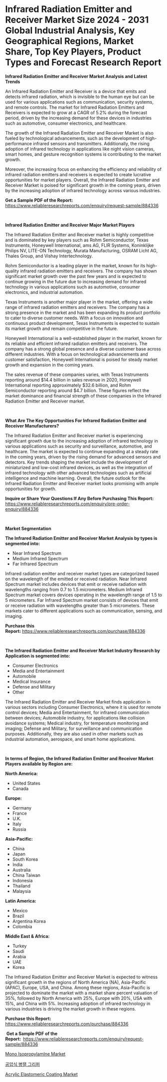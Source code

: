 <p><h1>Infrared Radiation Emitter and Receiver Market Size 2024 - 2031 Global Industrial Analysis, Key Geographical Regions, Market Share, Top Key Players, Product Types and Forecast Research Report</h1></p><p><strong>Infrared Radiation Emitter and Receiver Market Analysis and Latest Trends</strong></p>
<p><p>An Infrared Radiation Emitter and Receiver is a device that emits and detects infrared radiation, which is invisible to the human eye but can be used for various applications such as communication, security systems, and remote controls. The market for Infrared Radiation Emitters and Receivers is expected to grow at a CAGR of 5.2% during the forecast period, driven by the increasing demand for these devices in industries such as automotive, consumer electronics, and healthcare.</p><p>The growth of the Infrared Radiation Emitter and Receiver Market is also fueled by technological advancements, such as the development of high-performance infrared sensors and transmitters. Additionally, the rising adoption of infrared technology in applications like night vision cameras, smart homes, and gesture recognition systems is contributing to the market growth.</p><p>Moreover, the increasing focus on enhancing the efficiency and reliability of infrared radiation emitters and receivers is expected to create lucrative opportunities for market players. Overall, the Infrared Radiation Emitter and Receiver Market is poised for significant growth in the coming years, driven by the increasing adoption of infrared technology across various industries.</p></p>
<p><strong>Get a Sample PDF of the Report:&nbsp;</strong> <a href="https://www.reliableresearchreports.com/enquiry/request-sample/884336">https://www.reliableresearchreports.com/enquiry/request-sample/884336</a></p>
<p>&nbsp;</p>
<p><strong>Infrared Radiation Emitter and Receiver Major Market Players</strong></p>
<p><p>The Infrared Radiation Emitter and Receiver market is highly competitive and is dominated by key players such as Rohm Semiconductor, Texas Instruments, Honeywell International, ams AG, FLIR Systems, Koninklijke Philips NV, LITE-ON Technology, Murata Manufacturing, OSRAM Licht AG, Thales Group, and Vishay Intertechnology.</p><p>Rohm Semiconductor is a leading player in the market, known for its high-quality infrared radiation emitters and receivers. The company has shown significant market growth over the past few years and is expected to continue growing in the future due to increasing demand for infrared technology in various applications such as automotive, consumer electronics, and industrial automation.</p><p>Texas Instruments is another major player in the market, offering a wide range of infrared radiation emitters and receivers. The company has a strong presence in the market and has been expanding its product portfolio to cater to diverse customer needs. With a focus on innovation and continuous product development, Texas Instruments is expected to sustain its market growth and remain competitive in the future.</p><p>Honeywell International is a well-established player in the market, known for its reliable and efficient infrared radiation emitters and receivers. The company has a strong global presence and a diverse customer base across different industries. With a focus on technological advancements and customer satisfaction, Honeywell International is poised for steady market growth and expansion in the coming years.</p><p>The sales revenue of these companies varies, with Texas Instruments reporting around $14.4 billion in sales revenue in 2020, Honeywell International reporting approximately $32.6 billion, and Rohm Semiconductor reporting around $4.7 billion. These figures reflect the market dominance and financial strength of these companies in the Infrared Radiation Emitter and Receiver market.</p></p>
<p>&nbsp;</p>
<p><strong>What Are The Key Opportunities For Infrared Radiation Emitter and Receiver Manufacturers?</strong></p>
<p><p>The Infrared Radiation Emitter and Receiver market is experiencing significant growth due to the increasing adoption of infrared technology in various applications such as security and surveillance, automotive, and healthcare. The market is expected to continue expanding at a steady rate in the coming years, driven by the rising demand for advanced sensors and detectors. Key trends shaping the market include the development of miniaturized and low-cost infrared devices, as well as the integration of infrared technology with other advanced technologies such as artificial intelligence and machine learning. Overall, the future outlook for the Infrared Radiation Emitter and Receiver market looks promising with ample opportunities for growth.</p></p>
<p><strong>Inquire or Share Your Questions If Any Before Purchasing This Report:</strong> <a href="https://www.reliableresearchreports.com/enquiry/pre-order-enquiry/884336">https://www.reliableresearchreports.com/enquiry/pre-order-enquiry/884336</a></p>
<p>&nbsp;</p>
<p><strong>Market Segmentation</strong></p>
<p><strong>The Infrared Radiation Emitter and Receiver Market Analysis by types is segmented into:</strong></p>
<p><ul><li>Near Infrared Spectrum</li><li>Medium Infrared Spectrum</li><li>Far Infrared Spectrum</li></ul></p>
<p><p>Infrared radiation emitter and receiver market types are categorized based on the wavelength of the emitted or received radiation. Near Infrared Spectrum market includes devices that emit or receive radiation with wavelengths ranging from 0.7 to 1.5 micrometers. Medium Infrared Spectrum market covers devices operating in the wavelength range of 1.5 to 5 micrometers. Far Infrared Spectrum market consists of devices that emit or receive radiation with wavelengths greater than 5 micrometers. These markets cater to different applications such as communication, sensing, and imaging.</p></p>
<p><strong>Purchase this Report:&nbsp;</strong><a href="https://www.reliableresearchreports.com/purchase/884336">https://www.reliableresearchreports.com/purchase/884336</a></p>
<p>&nbsp;</p>
<p><strong>The Infrared Radiation Emitter and Receiver Market Industry Research by Application is segmented into:</strong></p>
<p><ul><li>Consumer Electronics</li><li>Media and Entertainment</li><li>Automobile</li><li>Medical Insurance</li><li>Defense and Military</li><li>Other</li></ul></p>
<p><p>The Infrared Radiation Emitter and Receiver Market finds application in various sectors including Consumer Electronics, where it is used for remote control devices; Media and Entertainment, for infrared communication between devices; Automobile industry, for applications like collision avoidance systems; Medical industry, for temperature monitoring and imaging; Defense and Military, for surveillance and communication purposes. Additionally, they are also used in other markets such as industrial automation, aerospace, and smart home applications.</p></p>
<p>&nbsp;</p>
<p><strong>In terms of Region, the Infrared Radiation Emitter and Receiver Market Players available by Region are:</strong></p>
<p>
    <p> <strong> North America: </strong>
        <ul>
            <li>United States</li>
            <li>Canada</li>
        </ul>
        </p> 
    <p> <strong> Europe: </strong>
        <ul>
            <li>Germany</li>
            <li>France</li>
            <li>U.K.</li>
            <li>Italy</li>
            <li>Russia</li>
        </ul>
        </p> 
    <p> <strong> Asia-Pacific: </strong>
        <ul>
            <li>China</li>
            <li>Japan</li>
            <li>South Korea</li>
            <li>India</li>
            <li>Australia</li>
            <li>China Taiwan</li>
            <li>Indonesia</li>
            <li>Thailand</li>
            <li>Malaysia</li>
        </ul>
        </p> 
    <p> <strong> Latin America: </strong>
        <ul>
            <li>Mexico</li>
            <li>Brazil</li>
            <li>Argentina Korea</li>
            <li>Colombia</li>
        </ul>
        </p> 
    <p> <strong> Middle East & Africa: </strong>
        <ul>
            <li>Turkey</li>
            <li>Saudi</li>
            <li>Arabia</li>
            <li>UAE</li>
            <li>Korea</li>
        </ul>
    </p>
    </p>
<p><p>The Infrared Radiation Emitter and Receiver Market is expected to witness significant growth in the regions of North America (NA), Asia-Pacific (APAC), Europe, USA, and China. Among these regions, Asia-Pacific is projected to dominate the market with a market share percent valuation of 35%, followed by North America with 25%, Europe with 20%, USA with 15%, and China with 5%. Increasing adoption of infrared technology in various industries is driving the market growth in these regions.</p></p>
<p><strong>Purchase this Report: </strong><a href="https://www.reliableresearchreports.com/purchase/884336">https://www.reliableresearchreports.com/purchase/884336</a></p>
<p>&nbsp;<strong>Get a Sample PDF of the Report:&nbsp;&nbsp;</strong><a href="https://www.reliableresearchreports.com/enquiry/request-sample/884336">https://www.reliableresearchreports.com/enquiry/request-sample/884336</a></p>
<p><strong></strong></p>
<p><p><a href="https://gentle-editor-9db.notion.site/Mono-IsopropylamIne-Market-Growth-Market-Trends-COVID-19-Impact-and-Forecasts-for-period-from-202-04cbaf3ee35a46dd9a2e951cfeb6364a">Mono IsopropylamIne Market</a></p><p><a href="https://github.com/sougarounis/Market-Research-Report-List-3/blob/main/10663238175.md">공압식 병렬 그리퍼</a></p><p><a href="https://frill-swim-3cd.notion.site/Acrylic-Elastomeric-Coating-Market-Size-and-Growth-Market-Segmentation-Regional-and-Country-Breakd-5b64287d7cd7443980399da25752ee4c">Acrylic Elastomeric Coating Market</a></p></p>
